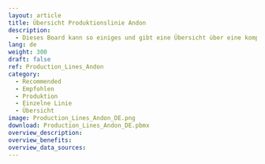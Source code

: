 ```yaml
---
layout: article
title: Übersicht Produktionslinie Andon
description: 
  - Dieses Board kann so einiges und gibt eine Übersicht über eine komplette Produktionslinie mit Hilfe von Andon.
lang: de
weight: 300
draft: false
ref: Production_Lines_Andon
category:
  - Recommended
  - Empfohlen
  - Produktion
  - Einzelne Linie
  - Übersicht
image: Production_Lines_Andon_DE.png
download: Production_Lines_Andon_DE.pbmx
overview_description:
overview_benefits:
overview_data_sources:
---
```

